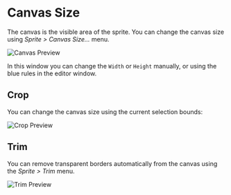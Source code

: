# Canvas Size

The canvas is the visible area of the sprite. You can change the
canvas size using *Sprite > Canvas Size...* menu.

<!-- PREVIEW: GIF, change canvas size to a bigger one, with previously placed sprite that is only partially visible in the original, small canvas and being shown in full after the change -->

![Canvas Preview](canvas/canvas.gif)

In this window you can change the `Width` or `Height` manually, or
using the blue rules in the editor window.

## Crop

You can change the canvas size using the current selection bounds:

<!-- PREVIEW: GIF, crop canvas from side and bottom, with a sprite miming leaning on a wall -->

![Crop Preview](canvas/crop.gif)

## Trim

You can remove transparent borders automatically from the canvas 
using the *Sprite > Trim* menu.

<!-- PREVIEW: GIF, trim canvas with a sprite miming being enclosed in a box -->

![Trim Preview](canvas/trim.gif)
